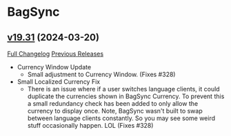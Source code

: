 # BagSync

## [v19.31](https://github.com/Xruptor/BagSync/tree/v19.31) (2024-03-20)
[Full Changelog](https://github.com/Xruptor/BagSync/compare/v19.30...v19.31) [Previous Releases](https://github.com/Xruptor/BagSync/releases)

- Currency Window Update  
    * Small adjustment to Currency Window.  (Fixes #328)  
- Small Localized Currency Fix  
    * There is an issue where if a user switches language clients, it could duplicate the currencies shown in BagSync Currency.  To prevent this a small redundancy check has been added to only allow the currency to display once.  Note, BagSync wasn't built to swap between language clients constantly.  So you may see some weird stuff occasionally happen. LOL  (Fixes #328)  
